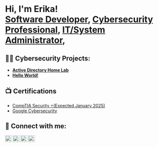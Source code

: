 <h1>Hi, I'm Erika! <br/><a href="https://github.com/erikadionglaycatipon">Software Developer</a>, <a href="https://www.linkedin.com/in/erika-catipon/">Cybersecurity Professional</a>, <a href="https://www.linkedin.com/in/erika-catipon/">IT/System Administrator</a>,</h1>

<h2>👨‍💻 Cybersecurity Projects:</h2>

- <b>[Active Directory Home Lab](https://github.com/joshmadakor1/Algorithms-Practice)</b>
- <b>[Hello World!](https://github.com/joshmadakor1/Algorithms-Practice)</b>
<h2>📺 Certifications</h2>

- [CompTIA Security +(Expected January 2025)](https://www.youtube.com/watch?v=a83ASGn_V_s)
- [Google Cybersecurity](https://www.youtube.com/watch?v=uHy3oM7NnoU)

<h2> 🤳 Connect with me:</h2>

[<img align="left" alt="ErikaCatipon | Twitter" width="22px" src="https://cdn.jsdelivr.net/npm/simple-icons@v3/icons/discord.svg" />][Discord]
[<img align="left" alt="ErikaCatipon | LinkedIn" width="22px" src="https://cdn.jsdelivr.net/npm/simple-icons@v3/icons/linkedin.svg" />][linkedin]
[<img align="left" alt="ErikaCatipon | Instagram" width="22px" src="https://cdn.jsdelivr.net/npm/simple-icons@v3/icons/instagram.svg" />][instagram]
[<img align="left" alt="ErikaCatipon | Facebook" width="22px" src="https://cdn.jsdelivr.net/npm/simple-icons@v3/icons/facebook.svg" />][Facebook]

[facebook]: https://facebook.com/kirito.san01
[discord]: https://discordapp.com/users/ticks023
[instagram]: https://www.instagram.com/duckychan23/
[linkedin]: https://linkedin.com/in/erika-catipon/

<!--
**joshmadakor1/joshmadakor1** is a ✨ _special_ ✨ repository because its `README.md` (this file) appears on your GitHub profile.

Here are some ideas to get you started:

- 🔭 I’m currently working on ...
- 🌱 I’m currently learning ...
- 👯 I’m looking to collaborate on ...
- 🤔 I’m looking for help with ...
- 💬 Ask me about ...
- 📫 How to reach me: ...
- 😄 Pronouns: ...
- ⚡ Fun fact: ...
-->
